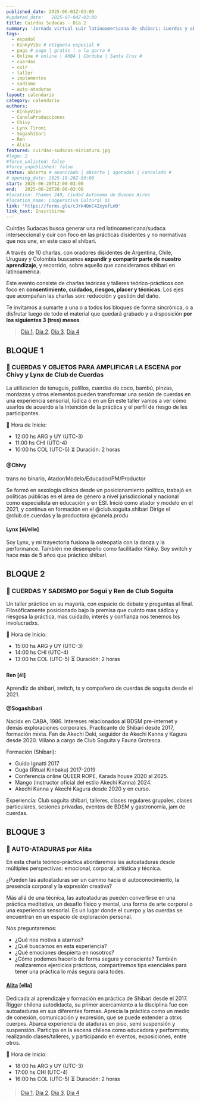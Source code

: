 ```yaml
---
published_date: 2025-06-03Z-03:00
#updated_date:   2025-07-04Z-03:00
title: Cuirdas Sudacas - Día 2
summary: 'Jornada virtual cuir latinoamericana de shibari: Cuerdas y objetos para amplificar la escena, Cuerdas y sadismo, Auto-ataduras'
tags:
  - español
  - KinkyVibe # etiqueta especial #
  - pago # pago | gratis | a la gorra #
  - Online # online | AMBA | Córdoba | Santa Cruz #
  - cuerdas
  - cuir
  - taller
  - implementos
  - sadismo
  - auto-ataduras
layout: calendario
category: calendario
authors:
  - KinkyVibe
  - CanelaProducciones
  - Chivy
  - Lynx Tironi
  - Sogashibari
  - Ren
  - Alita
featured: cuirdas-sudacas-miniatura.jpg
#logo: 2
#force_unlisted: false
#force_unpublished: false
status: abierto # anunciado | abierto | agotadas | cancelado #
# opening_date: 2025-10-20Z-03:00
start: 2025-06-20T12:00-03:00
end:   2025-06-20T20:00-03:00
#location: Thames 240, Ciudad Autónoma de Buenos Aires
#location_name: Cooperativa Cultural Qi
link: 'https://forms.gle/cJrk4QnC42xyofLm9'
link_text: Inscribirme
---
```


Cuirdas Sudacas busca generar una red latinoamericana/sudaca interseccional y cuir con foco en las prácticas disidentes y no normativas que nos une, en este caso el shibari. 

A través de 10 charlas, con oradores disidentes de Argentina, Chile, Uruguay y Colombia buscamos **expandir y compartir parte de nuestro aprendizaje**, y recorrido, sobre aquello que consideramos shibari en latinoamérica. 

Este evento consiste de charlas teóricas y talleres teórico-prácticos con foco en **consentimiento, cuidados, riesgos, placer y técnicas**. Los ejes que acompañan las charlas son: reducción y gestión del daño.

Te invitamos a sumarte a una o a todos los bloques de forma sincrónica, o a disfrutar luego de todo el material que quedará grabado y a disposición **por los siguientes 3 (tres) meses**.

> [Día 1](/calendario/cuirdas-sudacas-2025-06-dia-1), [Día 2](/calendario/cuirdas-sudacas-2025-06-dia-2), [Día 3](/calendario/cuirdas-sudacas-2025-06-dia-3), [Día 4](/calendario/cuirdas-sudacas-2025-06-dia-4)

## BLOQUE 1
### 🌈 CUERDAS Y OBJETOS PARA AMPLIFICAR LA ESCENA por Chivy y Lynx de Club de Cuerdas
La utilizacion de tenuguis, palillos, cuerdas de coco, bambú, pinzas, mordazas y otros elementos pueden transformar una sesión de cuerdas en una experiencia sensorial, lúdica ó en un En este taller vamos a ver cómo usarlos de acuerdo a la intención de la práctica y el perfil de riesgo de les participantes.

📆  Hora de Inicio: 
- 12:00 hs ARG y UY (UTC-3)
- 11:00 hs CHI (UTC-4)
- 10:00 hs COL (UTC-5)
⏳  Duración: 2 horas

#### @Chivy
trans no binario, Atador/Modelo/Educador/PM/Productor

Se formó en sexología clínica desde un posicionamiento político, trabajó en políticas públicas en el área de género a nivel jurisdiccional y nacional como especialista en educación y en ESI. Inició como atador y modelo en el 2021, y continua en formación en el \@club.soguita.shibari Dirige el \@club.de.cuerdas y la productora \@canela.produ

#### Lynx \[él/elle\]
Soy Lynx, y mi trayectoria fusiona la osteopatía con la danza y la performance. También me desempeño como facilitador Kinky. Soy switch y hace más de 5 años que práctico shibari.


## BLOQUE 2
### 🌈 CUERDAS Y SADISMO por Sogui y Ren de Club Soguita
Un taller práctico en su mayoría, con espacio de debate y preguntas al final. Filosóficamente posicionado bajo la premisa que cuánto mas sádica y riesgosa la práctica, mas cuidado, interés y confianza nos tenemos lxs involucradxs.

📆  Hora de Inicio: 
- 15:00 hs ARG y UY (UTC-3)
- 14:00 hs CHI (UTC-4)
- 13:00 hs COL (UTC-5)
⏳  Duración: 2 horas

#### Ren \[él\]
Aprendíz de shibari, switch, ts y compañero de cuerdas de soguita desde el 2021.

#### @Sogashibari
Nacidx en CABA, 1986. Intereses relacionados al BDSM pre-internet y demás exploraciones corporales. Practicante de Shibari desde 2017, formación mixta. Fan de Akechi Deki, seguidor de Akechi Kanna y Kagura desde 2020. Villano a cargo de Club Soguita y Fauna Grotesca.

Formación (Shibari):
- Guido Ignatti 2017
- Guga (Ritual Kinbaku) 2017-2019
- Conferencia online QUEER ROPE, Karada house 2020 al 2025.
- Mango (instructor oficial del estilo Akechi Kanna) 2024.
- Akechi Kanna y Akechi Kagura desde 2020 y en curso.

Experiencia: Club soguita shibari, talleres, clases regulares grupales, clases
particulares, sesiones privadas, eventos de BDSM y gastronomía, jam de
cuerdas.



## BLOQUE 3
### 🌈 AUTO-ATADURAS por Alita
En esta charla teórico-práctica abordaremos las autoataduras desde múltiples perspectivas: emocional, corporal, artística y técnica.

¿Pueden las autoataduras ser un camino hacia el autoconocimiento, la presencia corporal y la expresión creativa?

Más allá de una técnica, las autoataduras pueden convertirse en una práctica meditativa, un desafío físico y mental, una forma de arte corporal o una experiencia sensorial. Es un lugar donde el cuerpo y las cuerdas se encuentran en un espacio de exploración personal.

Nos preguntaremos:
- ¿Qué nos motiva a atarnos?
- ¿Qué buscamos en esta experiencia?
- ¿Qué emociones despierta en nosotros?
- ¿Cómo podemos hacerlo de forma segura y consciente?
También realizaremos ejercicios prácticos, compartiremos tips esenciales para tener una práctica lo más segura para todes.

#### [Alita](https://instagram.com/margaret.p.a) \[ella\]
Dedicada al aprendizaje y formación en práctica de Shibari desde el 2017. Rigger chilena autodidacta, su primer acercamiento a la disciplina fue con autoataduras en sus diferentes formas. Aprecia la práctica como un medio de conexión, comunicación y expresión, que se puede extender a otrxs cuerpxs.
Abarca experiencia de ataduras en piso, semi suspensión y suspensión.
Participa en la escena chilena como educadora y performista; realizando clases/talleres, y participando en eventos, exposiciones, entre otros.

📆  Hora de Inicio: 
- 18:00 hs ARG y UY (UTC-3)
- 17:00 hs CHI (UTC-4)
- 16:00 hs COL (UTC-5)
⏳  Duración: 2 horas

> [Día 1](/calendario/cuirdas-sudacas-2025-06-dia-1), [Día 2](/calendario/cuirdas-sudacas-2025-06-dia-2), [Día 3](/calendario/cuirdas-sudacas-2025-06-dia-3), [Día 4](/calendario/cuirdas-sudacas-2025-06-dia-4)



